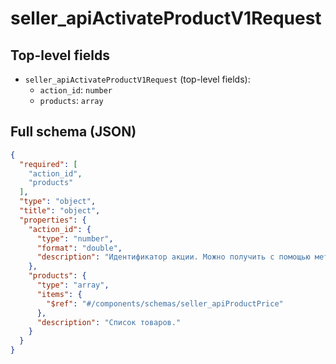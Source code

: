 # seller_apiActivateProductV1Request

## Top-level fields
- `seller_apiActivateProductV1Request` (top-level fields):
  - `action_id`: `number`
  - `products`: `array`

## Full schema (JSON)
```json
{
  "required": [
    "action_id",
    "products"
  ],
  "type": "object",
  "title": "object",
  "properties": {
    "action_id": {
      "type": "number",
      "format": "double",
      "description": "Идентификатор акции. Можно получить с помощью метода [/v1/actions](#operation/Promos)."
    },
    "products": {
      "type": "array",
      "items": {
        "$ref": "#/components/schemas/seller_apiProductPrice"
      },
      "description": "Список товаров."
    }
  }
}
```
